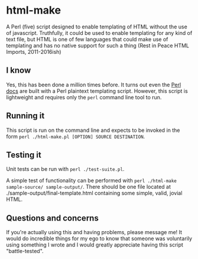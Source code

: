 # html-make
A Perl (five) script designed to enable templating of HTML without the use of javascript. Truthfully, it could be used to enable templating for any kind of text file, but HTML is one of few languages that could make use of templating and has no native support for such a thing (Rest in Peace HTML Imports, 2011-2016ish)

## I know
Yes, this has been done a million times before. It turns out even the [Perl docs](https://perldoc.perl.org/) are built with a Perl plaintext templating script. However, this script is lightweight and requires only the `perl` command line tool to run.

## Running it
This script is run on the command line and expects to be invoked in the form `perl ./html-make.pl [OPTION] SOURCE DESTINATION`.

## Testing it
Unit tests can be run with `perl ./test-suite.pl`.

A simple test of functionality can be performed with `perl ./html-make sample-source/ sample-output/`. There should be one file located at ./sample-output/final-template.html containing some simple, valid, jovial HTML.

## Questions and concerns
If you're actually using this and having problems, please message me! It would do incredible things for my ego to know that someone was voluntarily using something I wrote and I would greatly appreciate having this script "battle-tested".
